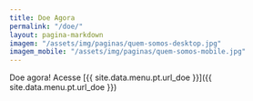 ```yaml
---
title: Doe Agora
permalink: "/doe/"
layout: pagina-markdown
imagem: "/assets/img/paginas/quem-somos-desktop.jpg"
imagem_mobile: "/assets/img/paginas/quem-somos-mobile.jpg"
---
```


Doe agora! Acesse [{{ site.data.menu.pt.url_doe }}]({{ site.data.menu.pt.url_doe }})
